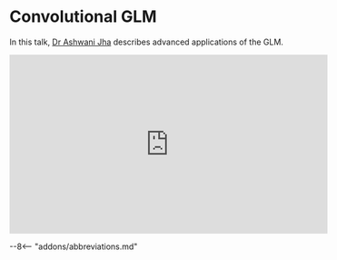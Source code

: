 # Convolutional GLM

In this talk, [Dr Ashwani Jha](https://profiles.ucl.ac.uk/4064-ashwani-jha) describes advanced applications of the GLM.

<iframe width="560" height="315" src="https://www.youtube.com/embed/8CugqEilaa0?si=QlLhAQh4t7URh-PR" title="YouTube video player" frameborder="0" allow="accelerometer; autoplay; clipboard-write; encrypted-media; gyroscope; picture-in-picture; web-share" referrerpolicy="strict-origin-when-cross-origin" allowfullscreen></iframe>

--8<-- "addons/abbreviations.md"